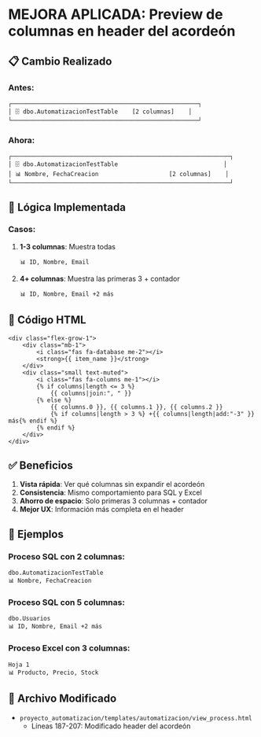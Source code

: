 # MEJORA APLICADA: Preview de columnas en header del acordeón

## 📋 Cambio Realizado

### **Antes:**
```
┌─────────────────────────────────────────────────────┐
│ 🗄️ dbo.AutomatizacionTestTable    [2 columnas]    │
└─────────────────────────────────────────────────────┘
```

### **Ahora:**
```
┌──────────────────────────────────────────────────────────────┐
│ 🗄️ dbo.AutomatizacionTestTable                              │
│ 📊 Nombre, FechaCreacion                    [2 columnas]    │
└──────────────────────────────────────────────────────────────┘
```

## 🎯 Lógica Implementada

### **Casos:**

1. **1-3 columnas**: Muestra todas
   ```
   📊 ID, Nombre, Email
   ```

2. **4+ columnas**: Muestra las primeras 3 + contador
   ```
   📊 ID, Nombre, Email +2 más
   ```

## 📝 Código HTML

```django-html
<div class="flex-grow-1">
    <div class="mb-1">
        <i class="fas fa-database me-2"></i>
        <strong>{{ item_name }}</strong>
    </div>
    <div class="small text-muted">
        <i class="fas fa-columns me-1"></i>
        {% if columns|length <= 3 %}
            {{ columns|join:", " }}
        {% else %}
            {{ columns.0 }}, {{ columns.1 }}, {{ columns.2 }}
            {% if columns|length > 3 %} +{{ columns|length|add:"-3" }} más{% endif %}
        {% endif %}
    </div>
</div>
```

## ✅ Beneficios

1. **Vista rápida**: Ver qué columnas sin expandir el acordeón
2. **Consistencia**: Mismo comportamiento para SQL y Excel
3. **Ahorro de espacio**: Solo primeras 3 columnas + contador
4. **Mejor UX**: Información más completa en el header

## 🧪 Ejemplos

### Proceso SQL con 2 columnas:
```
dbo.AutomatizacionTestTable
📊 Nombre, FechaCreacion
```

### Proceso SQL con 5 columnas:
```
dbo.Usuarios
📊 ID, Nombre, Email +2 más
```

### Proceso Excel con 3 columnas:
```
Hoja 1
📊 Producto, Precio, Stock
```

## 📁 Archivo Modificado

- `proyecto_automatizacion/templates/automatizacion/view_process.html`
  - Líneas 187-207: Modificado header del acordeón

